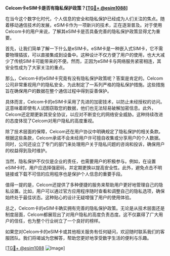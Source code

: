 **Celcom卡eSIM卡是否有隐私保护政策？[[TG💪+ @esim1088](https://t.me/s/esim1088)]**

在当今这个数字化时代，个人信息的安全和隐私保护已经成为人们关注的焦点。随着移动通信技术的发展，eSIM卡作为一项新兴的技术，正在逐渐普及。对于使用Celcom卡的用户来说，了解其eSIM卡是否具备完善的隐私保护政策显得尤为重要。

首先，让我们简单了解一下什么是eSIM卡。eSIM卡是一种嵌入式SIM卡，它不需要物理插拔，可以直接集成到设备中。这种设计不仅方便了用户的使用，也大大减少了传统SIM卡可能带来的不便。然而，正因为eSIM卡与网络服务紧密相连，其安全性成为了大家关注的重点。

那么，Celcom卡的eSIM卡究竟有没有隐私保护政策呢？答案是肯定的。Celcom公司非常重视用户的隐私安全，为此制定了一系列严格的隐私保护措施。这些措施旨在确保用户的数据在整个通信过程中得到妥善保护。

具体而言，Celcom卡的eSIM卡采用了先进的加密技术，以防止未经授权的访问。这意味着即使有人试图窃取您的数据，他们也无法轻易破解加密信息。此外，Celcom还定期更新其安全协议，以应对不断变化的网络安全威胁。这种持续改进的态度体现了Celcom对用户隐私的高度重视。

除了技术层面的保障，Celcom还在用户协议中明确规定了隐私保护的相关条款。根据这些条款，Celcom承诺不会未经用户许可擅自收集或分享用户的个人数据。同时，公司还设立了专门的部门来处理用户关于隐私问题的咨询和投诉，确保用户的权益得到及时维护。

当然，隐私保护不仅仅是企业的责任，也需要用户的积极参与。例如，在设置eSIM卡时，用户应选择强密码，并定期更换以提高安全性。此外，避免点击不明链接或下载不可信的应用程序也是保护个人信息的重要手段。

值得一提的是，Celcom还提供了多种便捷的服务来帮助用户更好地管理自己的隐私设置。比如，用户可以通过官方应用程序随时查看和调整自己的隐私选项，确保始终处于最佳状态。这种贴心的设计无疑增强了用户的使用体验。

总之，Celcom卡的eSIM卡确实拥有完善的隐私保护政策。无论是从技术层面还是制度层面，Celcom都展现出了对用户隐私的高度负责态度。这不仅赢得了广大用户的信任，也为整个行业树立了一个良好的榜样。

如果您对Celcom卡的eSIM卡或其他相关服务有任何疑问，欢迎随时联系我们的客服团队。我们将竭诚为您解答，帮助您更好地享受数字生活的便利与乐趣。

[[TG💪+ @esim1088](https://t.me/s/esim1088) ![Image](https://i.postimg.cc/4NQfJmqS/Snipaste-2025-05-13-00-14-12.png)]